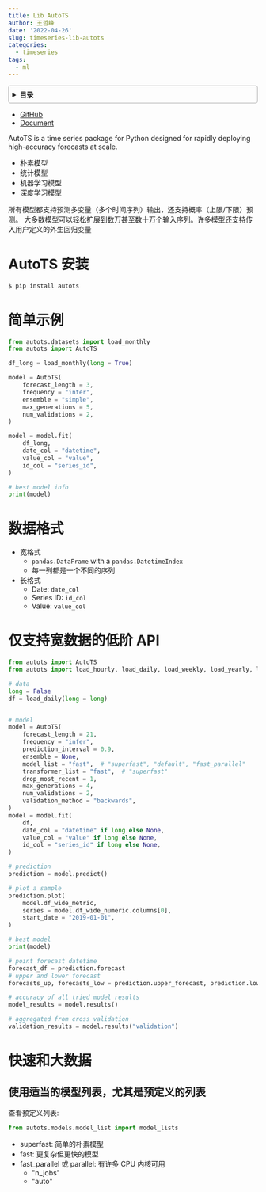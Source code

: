 ```yaml
---
title: Lib AutoTS
author: 王哲峰
date: '2022-04-26'
slug: timeseries-lib-autots
categories:
  - timeseries
tags:
  - ml
---
```


<style>
details {
    border: 1px solid #aaa;
    border-radius: 4px;
    padding: .5em .5em 0;
}
summary {
    font-weight: bold;
    margin: -.5em -.5em 0;
    padding: .5em;
}
details[open] {
    padding: .5em;
}
details[open] summary {
    border-bottom: 1px solid #aaa;
    margin-bottom: .5em;
}
</style>

<details><summary>目录</summary><p>

- [AutoTS 安装](#autots-安装)
- [简单示例](#简单示例)
- [数据格式](#数据格式)
- [仅支持宽数据的低阶 API](#仅支持宽数据的低阶-api)
- [快速和大数据](#快速和大数据)
  - [使用适当的模型列表，尤其是预定义的列表](#使用适当的模型列表尤其是预定义的列表)
</p></details><p></p>

* [GitHub](https://github.com/winedarksea/AutoTS)
* [Document](https://winedarksea.github.io/AutoTS/build/html/index.html)

AutoTS is a time series package for Python designed for rapidly deploying high-accuracy forecasts at scale.

* 朴素模型
* 统计模型
* 机器学习模型
* 深度学习模型

所有模型都支持预测多变量（多个时间序列）输出，还支持概率（上限/下限）预测。
大多数模型可以轻松扩展到数万甚至数十万个输入序列。许多模型还支持传入用户定义的外生回归变量

# AutoTS 安装

```bash
$ pip install autots
```

# 简单示例

```python
from autots.datasets import load_monthly
from autots import AutoTS

df_long = load_monthly(long = True)

model = AutoTS(
    forecast_length = 3,
    frequency = "inter",
    ensemble = "simple",
    max_generations = 5,
    num_validations = 2,
)

model = model.fit(
    df_long, 
    date_col = "datetime",
    value_col = "value",
    id_col = "series_id",
)

# best model info
print(model)
```



# 数据格式

* 宽格式
    - `pandas.DataFrame` with a `pandas.DatetimeIndex`
    - 每一列都是一个不同的序列
* 长格式
    - Date: `date_col`
    - Series ID: `id_col`
    - Value: `value_col`

# 仅支持宽数据的低阶 API

```python
from autots import AutoTS
from autots import load_hourly, load_daily, load_weekly, load_yearly, load_live_daily

# data
long = False
df = load_daily(long = long)


# model
model = AutoTS(
    forecast_length = 21,
    frequency = "infer",
    prediction_interval = 0.9,
    ensemble = None,
    model_list = "fast",  # "superfast", "default", "fast_parallel"
    transformer_list = "fast",  # "superfast"
    drop_most_recent = 1,
    max_generations = 4,
    num_validations = 2,
    validation_method = "backwards",
)
model = model.fit(
    df,
    date_col = "datetime" if long else None,
    value_col = "value" if long else None,
    id_col = "series_id" if long else None,
)

# prediction
prediction = model.predict()

# plot a sample
prediction.plot(
    model.df_wide_metric,
    series = model.df_wide_numeric.columns[0],
    start_date = "2019-01-01",
)

# best model
print(model)

# point forecast datetime
forecast_df = prediction.forecast
# upper and lower forecast
forecasts_up, forecasts_low = prediction.upper_forecast, prediction.lower_forecast

# accuracy of all tried model results
model_results = model.results()

# aggregated from cross validation
validation_results = model.results("validation")
```




# 快速和大数据

## 使用适当的模型列表，尤其是预定义的列表

查看预定义列表:

```python
from autots.models.model_list import model_lists
```

* superfast: 简单的朴素模型
* fast: 更复杂但更快的模型
* fast_parallel 或 parallel: 有许多 CPU 内核可用
    - "n_jobs"
    - "auto"



